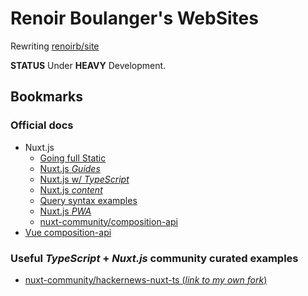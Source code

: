 # Renoir Boulanger&#39;s WebSites

Rewriting [renoirb/site][github-renoirb-site]

**STATUS** Under **HEAVY** Development.

## Bookmarks

### Official docs

- Nuxt.js
  - [Going full Static][article-going-full-static]
  - [Nuxt.js _Guides_][nuxtjs-guides]
  - [Nuxt.js w/ _TypeScript_][nuxtjs-typescript]
  - [Nuxt.js _content_][nuxtjs-content]
  - [Query syntax examples][nuxtjs-content-where-examples]
  - [Nuxt.js _PWA_][nuxtjs-pwa]
  - [nuxt-community/composition-api][nuxt-community-composition-api]
- [Vue composition-api][vue-next-composition-api]

### Useful _TypeScript_ + _Nuxt.js_ community curated examples

- [nuxt-community/hackernews-nuxt-ts (_link to my own fork_)][github-renoirb-hackernews-experiment]

[vue-next-composition-api]: https://composition-api.nuxtjs.org/
[article-going-full-static]: https://nuxtjs.org/blog/going-full-static 'Going Full Static'
[github-renoirb-hackernews-experiment]: https://github.com/renoirb/experiments-201905-hackernews-nuxt-ts/tree/renoirb/vuex-modules 'Experiments made in June 2019 to see how to make Strongly typed Vuex store with TypeScript'
[github-renoirb-site]: https://github.com/renoirb/site
[nuxtjs-pwa]: https://pwa.nuxtjs.org/
[nuxtjs-typescript]: https://typescript.nuxtjs.org/guide/
[nuxtjs-content]: https://content.nuxtjs.org/
[nuxtjs-content-where-examples]: https://github.com/techfort/LokiJS/wiki/Query-Examples#find-queries
[nuxtjs-guides]: https://nuxtjs.org/guides/
[nuxt-community-composition-api]: https://composition-api.nuxtjs.org/
